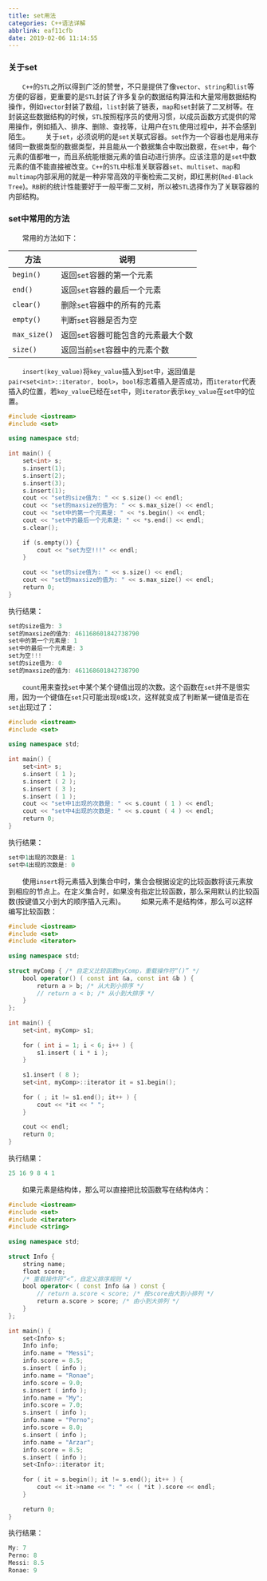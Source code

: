 ```yaml
---
title: set用法
categories: C++语法详解
abbrlink: eaf11cfb
date: 2019-02-06 11:14:55
---
```

### 关于set

&emsp;&emsp;`C++`的`STL`之所以得到广泛的赞誉，不只是提供了像`vector`、`string`和`list`等方便的容器，更重要的是`STL`封装了许多复杂的数据结构算法和大量常用数据结构操作，例如`vector`封装了数组，`list`封装了链表，`map`和`set`封装了二叉树等。在封装这些数据结构的时候，`STL`按照程序员的使用习惯，以成员函数方式提供的常用操作，例如插入、排序、删除、查找等，让用户在`STL`使用过程中，并不会感到陌生。
&emsp;&emsp;关于`set`，必须说明的是`set`关联式容器。`set`作为一个容器也是用来存储同一数据类型的数据类型，并且能从一个数据集合中取出数据，在`set`中，每个元素的值都唯一，而且系统能根据元素的值自动进行排序。应该注意的是`set`中数元素的值不能直接被改变。`C++`的`STL`中标准关联容器`set`、`multiset`、`map`和`multimap`内部采用的就是一种非常高效的平衡检索二叉树，即红黑树(`Red-Black Tree`)。`RB`树的统计性能要好于一般平衡二叉树，所以被`STL`选择作为了关联容器的内部结构。

### set中常用的方法

&emsp;&emsp;常用的方法如下：

方法         | 说明
-------------|-----
`begin()`    | 返回`set`容器的第一个元素
`end()`      | 返回`set`容器的最后一个元素
`clear()`    | 删除`set`容器中的所有的元素
`empty()`    | 判断`set`容器是否为空
`max_size()` | 返回`set`容器可能包含的元素最大个数
`size()`     | 返回当前`set`容器中的元素个数

&emsp;&emsp;`insert(key_value)`将`key_value`插入到`set`中，返回值是`pair<set<int>::iterator, bool>`，`bool`标志着插入是否成功，而`iterator`代表插入的位置，若`key_value`已经在`set`中，则`iterator`表示`key_value`在`set`中的位置。

``` cpp
#include <iostream>
#include <set>
​
using namespace std;
​
int main() {
    set<int> s;
    s.insert(1);
    s.insert(2);
    s.insert(3);
    s.insert(1);
    cout << "set的size值为: " << s.size() << endl;
    cout << "set的maxsize的值为: " << s.max_size() << endl;
    cout << "set中的第一个元素是: " << *s.begin() << endl;
    cout << "set中的最后一个元素是: " << *s.end() << endl;
    s.clear();
​
    if (s.empty()) {
        cout << "set为空!!!" << endl;
    }
​
    cout << "set的size值为: " << s.size() << endl;
    cout << "set的maxsize的值为: " << s.max_size() << endl;
    return 0;
}
```

执行结果：

``` cpp
set的size值为: 3
set的maxsize的值为: 461168601842738790
set中的第一个元素是: 1
set中的最后一个元素是: 3
set为空!!!
set的size值为: 0
set的maxsize的值为: 461168601842738790
```

&emsp;&emsp;`count`用来查找`set`中某个某个键值出现的次数。这个函数在`set`并不是很实用，因为一个键值在`set`只可能出现`0`或`1`次，这样就变成了判断某一键值是否在`set`出现过了：

``` cpp
#include <iostream>
#include <set>
​
using namespace std;
​
int main() {
    set<int> s;
    s.insert ( 1 );
    s.insert ( 2 );
    s.insert ( 3 );
    s.insert ( 1 );
    cout << "set中1出现的次数是: " << s.count ( 1 ) << endl;
    cout << "set中4出现的次数是: " << s.count ( 4 ) << endl;
    return 0;
}
```

执行结果：

``` cpp
set中1出现的次数是: 1
set中4出现的次数是: 0
```

&emsp;&emsp;使用`insert`将元素插入到集合中时，集合会根据设定的比较函数将该元素放到相应的节点上。在定义集合时，如果没有指定比较函数，那么采用默认的比较函数(按键值又小到大的顺序插入元素)。
&emsp;&emsp;如果元素不是结构体，那么可以这样编写比较函数：

``` cpp
#include <iostream>
#include <set>
#include <iterator>
​
using namespace std;
​
struct myComp { /* 自定义比较函数myComp，重载操作符“()” */
    bool operator() ( const int &a, const int &b ) {
        return a > b; /* 从大到小排序 */
        // return a < b; /* 从小到大排序 */
    }
};
​
int main() {
    set<int, myComp> s1;
​
    for ( int i = 1; i < 6; i++ ) {
        s1.insert ( i * i );
    }
​
    s1.insert ( 8 );
    set<int, myComp>::iterator it = s1.begin();
​
    for ( ; it != s1.end(); it++ ) {
        cout << *it << " ";
    }
​
    cout << endl;
    return 0;
}
```

执行结果：

``` cpp
25 16 9 8 4 1
```

&emsp;&emsp;如果元素是结构体，那么可以直接把比较函数写在结构体内：

``` cpp
#include <iostream>
#include <set>
#include <iterator>
#include <string>
​
using namespace std;
​
struct Info {
    string name;
    float score;
    /* 重载操作符“<”，自定义排序规则 */
    bool operator< ( const Info &a ) const {
        // return a.score < score; /* 按score由大到小排列 */
        return a.score > score; /* 由小到大排列 */
    }
};
​
int main() {
    set<Info> s;
    Info info;
    info.name = "Messi";
    info.score = 8.5;
    s.insert ( info );
    info.name = "Ronae";
    info.score = 9.0;
    s.insert ( info );
    info.name = "My";
    info.score = 7.0;
    s.insert ( info );
    info.name = "Perno";
    info.score = 8.0;
    s.insert ( info );
    info.name = "Arzar";
    info.score = 8.5;
    s.insert ( info );
    set<Info>::iterator it;
​
    for ( it = s.begin(); it != s.end(); it++ ) {
        cout << it->name << ": " << ( *it ).score << endl;
    }
​
    return 0;
}
```

执行结果：

``` cpp
My: 7
Perno: 8
Messi: 8.5
Ronae: 9
```